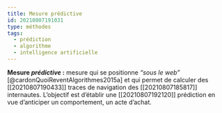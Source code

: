 ```yaml
---
title: Mesure prédictive
id: 20210807191031
type: méthodes
tags:
  - prédiction
  - algorithme
  - intelligence artificielle
---
```

            

**Mesure _prédictive_ :** mesure qui se positionne *“sous le web”* [@cardonQuoiReventAlgorithmes2015a] et qui permet de calculer des  [[20210807190433]] traces de navigation des [[20210807185817]] internautes. L’objectif est d’établir une [[20210807192120]] prédiction en vue d’anticiper un comportement, un acte d’achat.
